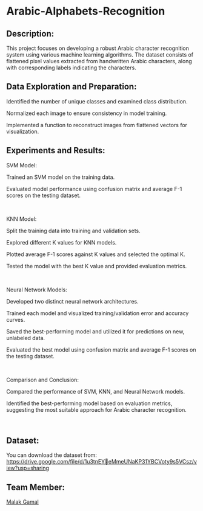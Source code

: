# Arabic-Alphabets-Recognition

## Description:
This project focuses on developing a robust Arabic character recognition system using various machine learning algorithms. The dataset consists of flattened pixel values extracted from handwritten Arabic characters, along with corresponding labels indicating the characters.

## Data Exploration and Preparation:

Identified the number of unique classes and examined class distribution.

Normalized each image to ensure consistency in model training.

Implemented a function to reconstruct images from flattened vectors for visualization.


## Experiments and Results:

SVM Model:

Trained an SVM model on the training data.

Evaluated model performance using confusion matrix and average F-1 scores on the testing dataset.

<br>

KNN Model:

Split the training data into training and validation sets.

Explored different K values for KNN models.

Plotted average F-1 scores against K values and selected the optimal K.

Tested the model with the best K value and provided evaluation metrics.

<br>

Neural Network Models:

Developed two distinct neural network architectures.

Trained each model and visualized training/validation error and accuracy curves.

Saved the best-performing model and utilized it for predictions on new, unlabeled data.

Evaluated the best model using confusion matrix and average F-1 scores on the testing dataset.

<br>

Comparison and Conclusion:

Compared the performance of SVM, KNN, and Neural Network models.

Identified the best-performing model based on evaluation metrics, suggesting the most suitable approach for Arabic character recognition.

<br>

## Dataset:
You can download the dataset from: https://drive.google.com/file/d/1u3tnEYeMmeUNaKP31YBCVoty9s5VCsz/view?usp=sharing
<br>

## Team Member:
[Malak Gamal](https://github.com/malakg1)
